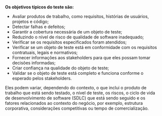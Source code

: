 **Os objetivos típicos do teste são:**


  - Avaliar produtos de trabalho, como requisitos, histórias de usuários, projetos e código;
  - Detectar falhas e defeitos; 
  - Garantir a cobertura necessária de um objeto de teste;
  - Reduzindo o nível de risco de qualidade de software inadequado;
  - Verificar se os requisitos especificados foram atendidos;
  - Verificar se um objeto de teste está em conformidade com os requisitos contratuais, legais e normativos;
  - Fornecer informações aos stakeholders para que eles possam tomar decisões informadas;
  - Criar confiança na qualidade do objeto de teste;
  - Validar se o objeto de teste está completo e funciona conforme o esperado pelos stakeholders.


Eles podem variar, dependendo do contexto, o que inclui o produto de trabalho que está sendo testado, o nível de teste, os riscos, o ciclo de vida de       desenvolvimento de software (SDLC) que está sendo seguido e os fatores relacionados ao contexto do negócio, por exemplo, estrutura corporativa, considerações competitivas     ou tempo de comercialização. 
